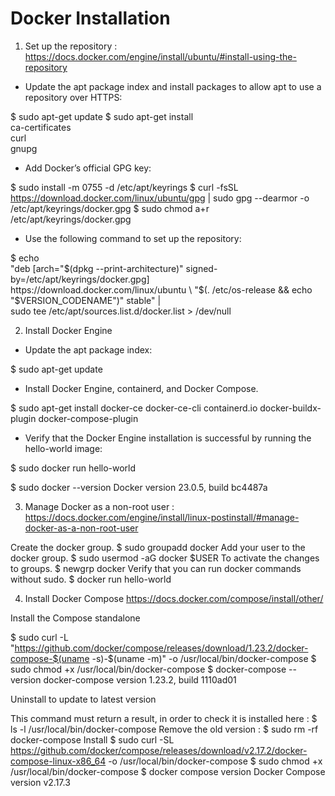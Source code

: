 # Docker Installation

1. Set up the repository : https://docs.docker.com/engine/install/ubuntu/#install-using-the-repository

- Update the apt package index and install packages to allow apt to use a repository over HTTPS:

$ sudo apt-get update
$ sudo apt-get install \
    ca-certificates \
    curl \
    gnupg
	
- Add Docker’s official GPG key:

$ sudo install -m 0755 -d /etc/apt/keyrings
$ curl -fsSL https://download.docker.com/linux/ubuntu/gpg | sudo gpg --dearmor -o /etc/apt/keyrings/docker.gpg
$ sudo chmod a+r /etc/apt/keyrings/docker.gpg

- Use the following command to set up the repository:

$ echo \
  "deb [arch="$(dpkg --print-architecture)" signed-by=/etc/apt/keyrings/docker.gpg] https://download.docker.com/linux/ubuntu \
  "$(. /etc/os-release && echo "$VERSION_CODENAME")" stable" | \
  sudo tee /etc/apt/sources.list.d/docker.list > /dev/null


2. Install Docker Engine

- Update the apt package index:

$ sudo apt-get update

- Install Docker Engine, containerd, and Docker Compose.

$ sudo apt-get install docker-ce docker-ce-cli containerd.io docker-buildx-plugin docker-compose-plugin

- Verify that the Docker Engine installation is successful by running the hello-world image:

$ sudo docker run hello-world

$ sudo docker --version
Docker version 23.0.5, build bc4487a


3. Manage Docker as a non-root user : https://docs.docker.com/engine/install/linux-postinstall/#manage-docker-as-a-non-root-user

Create the docker group.
$ sudo groupadd docker
Add your user to the docker group.
$ sudo usermod -aG docker $USER
To activate the changes to groups.
$ newgrp docker
Verify that you can run docker commands without sudo.
$ docker run hello-world


4. Install Docker Compose https://docs.docker.com/compose/install/other/

Install the Compose standalone

$ sudo curl -L "https://github.com/docker/compose/releases/download/1.23.2/docker-compose-$(uname -s)-$(uname -m)" -o /usr/local/bin/docker-compose
$ sudo chmod +x /usr/local/bin/docker-compose
$ docker-compose --version
docker-compose version 1.23.2, build 1110ad01


Uninstall to update to latest version

This command must return a result, in order to check it is installed here :
$ ls -l /usr/local/bin/docker-compose
Remove the old version :
$ sudo rm -rf docker-compose
Install
$ sudo curl -SL https://github.com/docker/compose/releases/download/v2.17.2/docker-compose-linux-x86_64 -o /usr/local/bin/docker-compose
$ sudo chmod +x /usr/local/bin/docker-compose
$ docker compose version
Docker Compose version v2.17.3

